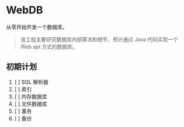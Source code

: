 # WebDB

从零开始开发一个数据库。

> 该工程主要研究数据库内部算法和细节，预计通过 Java 代码实现一个 Web api 方式的数据库。

## 初期计划

1. [ ] SQL 解析器
2. [ ] 索引
3. [ ] 内存数据库
4. [ ] 文件数据库
5. [ ] 事务
6. [ ] 备份
